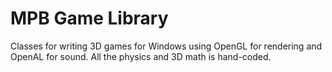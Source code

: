 # MPB Game Library
 
Classes for writing 3D games for Windows using OpenGL for rendering and OpenAL for sound. All the physics and 3D math is hand-coded.

